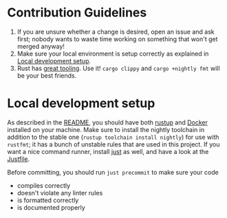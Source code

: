 # Contribution Guidelines

1. If you are unsure whether a change is desired, open an issue and ask first;
   nobody wants to waste time working on something that won't get merged anyway!
2. Make sure your local environment is setup correctly as explained in
   [Local development setup](#local-development-setup).
3. Rust has [great tooling](https://doc.rust-lang.org/book/appendix-04-useful-development-tools.html).
   Use it! `cargo clippy` and `cargo +nightly fmt` will be your best friends.

# Local development setup

As described in the [README](./README.md), you should have both
[rustup](https://www.rust-lang.org/tools/install) and
[Docker](https://www.docker.com) installed on your machine. Make sure to
install the nightly toolchain in addition to the stable one
(`rustup toolchain install nightly`) for use with `rustfmt`; it has a bunch of
unstable rules that are used in this project. If you want a nice command
runner, install [just](https://github.com/casey/just) as well, and have a look
at the [Justfile](./Justfile).

Before committing, you should run `just precommit` to make sure your code
   * compiles correctly
   * doesn't violate any linter rules
   * is formatted correctly
   * is documented properly
